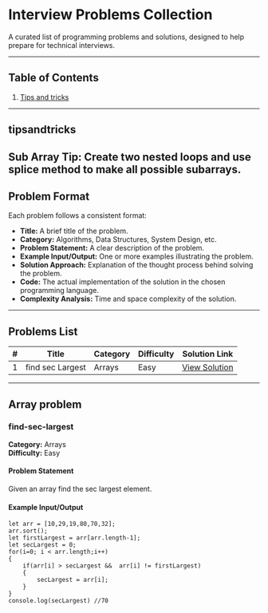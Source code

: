 # Interview Problems Collection

A curated list of programming problems and solutions, designed to help prepare for technical interviews.  

---

## Table of Contents
1. [Tips and tricks](#tipsandtricks)
---

## tipsandtricks

**Sub Array Tip:** Create two nested loops and use splice method to make all possible subarrays. 
---

## Problem Format

Each problem follows a consistent format:

- **Title:** A brief title of the problem.
- **Category:** Algorithms, Data Structures, System Design, etc.
- **Problem Statement:** A clear description of the problem.
- **Example Input/Output:** One or more examples illustrating the problem.
- **Solution Approach:** Explanation of the thought process behind solving the problem.
- **Code:** The actual implementation of the solution in the chosen programming language.
- **Complexity Analysis:** Time and space complexity of the solution.

---

## Problems List

| #   | Title                          | Category       | Difficulty | Solution Link            |
|-----|--------------------------------|----------------|------------|--------------------------|
| 1   | find sec Largest               | Arrays         | Easy       | [View Solution](#find-sec-largest)|
 
---

## Array problem

### find-sec-largest
**Category:** Arrays  
**Difficulty:** Easy  

#### Problem Statement  
Given an array find the sec largest element. 

#### Example Input/Output  
```text
let arr = [10,29,19,80,70,32];
arr.sort();
let firstLargest = arr[arr.length-1];
let secLargest = 0;
for(i=0; i < arr.length;i++)
{
    if(arr[i] > secLargest &&  arr[i] != firstLargest)
    {
        secLargest = arr[i];
    }
}
console.log(secLargest) //70
